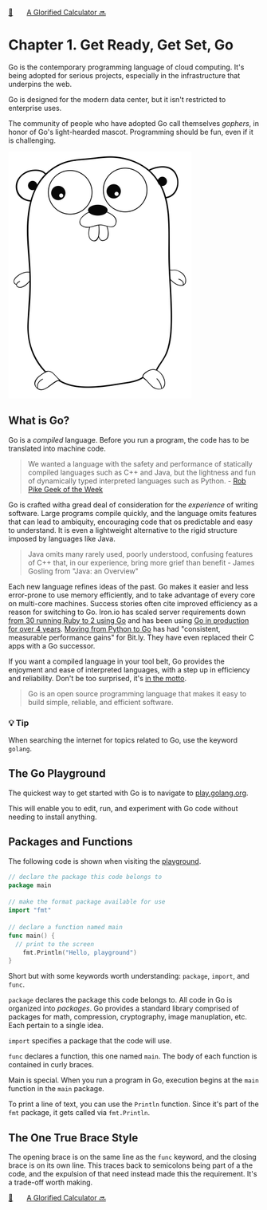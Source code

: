 [🏡][readme]&nbsp;&nbsp;&nbsp;&nbsp;&nbsp;&nbsp;&nbsp;[A Glorified Calculator 🔜][upcoming-chapter]

# Chapter 1. Get Ready, Get Set, Go

Go is the contemporary programming language of cloud computing. It's being adopted
for serious projects, especially in the infrastructure that underpins the web.

Go is designed for the modern data center, but it isn't restricted to enterprise uses.

The community of people who have adopted Go call themselves _gophers_, in honor of Go's
light-hearded mascot. Programming should be fun, even if it is challenging.

![Go mascot][go-mascot]

## What is Go?

Go is a _compiled_ language. Before you run a program, the code has to be translated
into machine code. 

> We wanted a language with the safety and performance of statically compiled
> languages such as C++ and Java, but the lightness and fun of dynamically typed
> interpreted languages such as Python. - [Rob Pike Geek of the Week][rob-pike]

Go is crafted witha  gread deal of consideration for the _experience_ of writing
software. Large programs compile quickly, and the language omits features that can
lead to ambiquity, encouraging code that os predictable and easy to understand.
It is even a lightweight alternative to the rigid structure imposed by languages
like Java.

> Java omits many rarely used, poorly understood, confusing features of C++ that,
> in our experience, bring more grief than benefit - James Gosling from "Java: an
> Overview"

Each new language refines ideas of the past. Go makes it easier and less error-prone
to use memory efficiently, and to take advantage of every core on multi-core machines.
Success stories often cite improved efficiency as a reason for switching to Go.
Iron.io has scaled server requirements down [from 30 running Ruby to 2 using Go][30-servers]
and has been using [Go in production for over 4 years][go-4-it]. [Moving from Python
to Go][bitly] has had "consistent, measurable performance gains" for Bit.ly. They
have even replaced their C apps with a Go successor.

If you want a compiled language in your tool belt, Go provides the enjoyment and
ease of interpreted languages, with a step up in efficiency and reliability. Don't
be too surprised, it's [in the motto][motto].

> Go is an open source programming language that makes it easy to build simple,
> reliable, and efficient software.

### 💡 Tip

When searching the internet for topics related to Go, use the keyword `golang`.

## The Go Playground

The quickest way to get started with Go is to navigate to [play.golang.org][playground].

This will enable you to edit, run, and experiment with Go code without needing to
install anything.

## Packages and Functions

The following code is shown when visiting the [playground][playground].

```go
// declare the package this code belongs to
package main

// make the format package available for use
import "fmt"

// declare a function named main
func main() {
  // print to the screen
	fmt.Println("Hello, playground")
}
```

Short but with some keywords worth understanding: `package`, `import`, and `func`.

`package` declares the package this code belongs to. All code in Go is organized
into _packages_. Go provides a standard library comprised of packages for math,
compression, cryptography, image manuplation, etc. Each pertain to a single idea.

`import` specifies a package that the code will use.

`func` declares a function, this one named `main`. The body of each function is
contained in curly braces.

Main is special. When you run a program in Go, execution begins at the `main`
function in the `main` package.

To print a line of text, you can use the `Println` function. Since it's part of
the `fmt` package, it gets called via `fmt.Println`.

## The One True Brace Style

The opening brace is on the same line as the `func` keyword, and the closing brace
is on its own line. This traces back to semicolons being part of a the code, and
the expulsion of that need instead made this the requirement. It's a trade-off
worth making.

[🏡][readme]&nbsp;&nbsp;&nbsp;&nbsp;&nbsp;&nbsp;&nbsp;[A Glorified Calculator 🔜][upcoming-chapter]

[readme]: README.md
[upcoming-chapter]: ch02-a-glorified-calculator.md
[go-mascot]: images/go-mascot.png
[rob-pike]: https://www.red-gate.com/simple-talk/opinion/geek-of-the-week/rob-pike-geek-of-the-week/
[30-servers]: https://blog.iron.io/how-we-went-from-30-servers-to-2-go/
[go-4-it]: https://www.infoq.com/presentations/go-iron-production
[bitly]: http://word.bitly.com/post/29550171827/go-go-gadget
[motto]: https://golang.org/
[playground]: https://play.golang.org/
